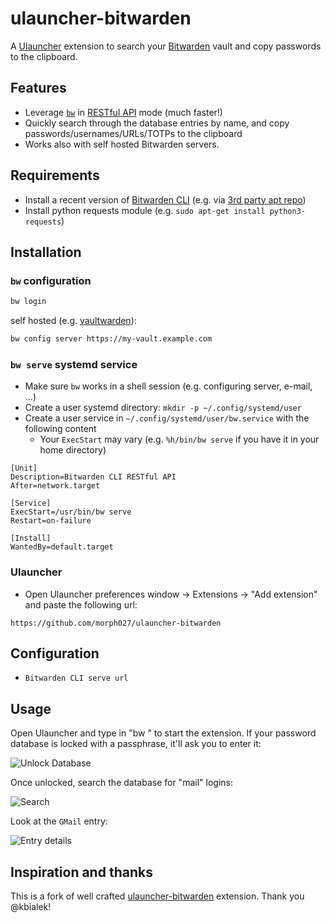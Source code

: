# ulauncher-bitwarden

A [Ulauncher](https://ulauncher.io/) extension to search your [Bitwarden](https://bitwarden.com/) vault and copy passwords to the clipboard.

## Features

- Leverage [`bw`](https://bitwarden.com/help/cli/) in [RESTful API](https://bitwarden.com/help/cli/#serve) mode (much faster!)
- Quickly search through the database entries by name, and copy passwords/usernames/URLs/TOTPs to the clipboard
- Works also with self hosted Bitwarden servers.

## Requirements

- Install a recent version of [Bitwarden CLI](https://github.com/bitwarden/clients/tree/master/apps/cli) (e.g. via [3rd party apt repo](https://gitlab.com/packaging/bitwarden-cli/))
- Install python requests module (e.g. `sudo apt-get install python3-requests`)

## Installation

### `bw` configuration

```bash
bw login
```

self hosted (e.g. [vaultwarden](https://github.com/dani-garcia/vaultwarden/)):

```bash
bw config server https://my-vault.example.com
```

### `bw serve` systemd service

- Make sure `bw` works in a shell session (e.g. configuring server, e-mail, ...)
- Create a user systemd directory: `mkdir -p ~/.config/systemd/user`
- Create a user service in `~/.config/systemd/user/bw.service` with the following content
  - Your `ExecStart` may vary (e.g. `%h/bin/bw serve` if you have it in your home directory)

```
[Unit]
Description=Bitwarden CLI RESTful API
After=network.target

[Service]
ExecStart=/usr/bin/bw serve
Restart=on-failure

[Install]
WantedBy=default.target
```

### Ulauncher

- Open Ulauncher preferences window -> Extensions -> "Add extension" and paste the following url:

```
https://github.com/morph027/ulauncher-bitwarden
```

## Configuration

- `Bitwarden CLI serve url`

## Usage

Open Ulauncher and type in "bw " to start the extension. If your password database is locked with a passphrase, it'll ask you to enter it:

![Unlock Database](images/screenshots/unlock-database.png)

Once unlocked, search the database for "mail" logins:

![Search](images/screenshots/search1.png)

Look at the `GMail` entry:

![Entry details](images/screenshots/details1.png)

## Inspiration and thanks

This is a fork of well crafted [ulauncher-bitwarden](https://github.com/kbialek/ulauncher-bitwarden) extension. Thank you @kbialek! 
